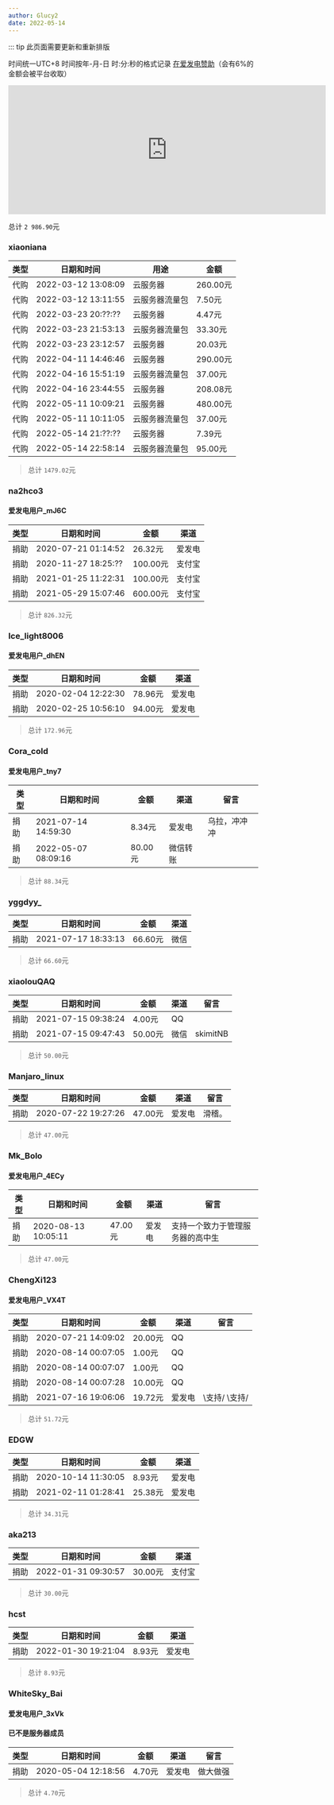 ```yaml
---
author: Glucy2
date: 2022-05-14
---
```

::: tip 此页面需要更新和重新排版

时间统一UTC+8
时间按年-月-日 时:分:秒的格式记录
[在爱发电赞助](https://afdian.net/@skimit)（会有6%的金额会被平台收取）

<iframe id="afdian_leaflet_skimit" class="afdian_iframe" src="https://afdian.net/leaflet?slug=skimit" width="640" scrolling="no" height="260" frameborder="0" data-v-079fe678=""></iframe>

总计 `2 986.90`元

### xiaoniana

| 类型 | 日期和时间          | 用途           | 金额     |
| ---- | ------------------- | -------------- | -------- |
| 代购 | 2022-03-12 13:08:09 | 云服务器       | 260.00元 |
| 代购 | 2022-03-12 13:11:55 | 云服务器流量包 | 7.50元   |
| 代购 | 2022-03-23 20:??:?? | 云服务器       | 4.47元   |
| 代购 | 2022-03-23 21:53:13 | 云服务器流量包 | 33.30元  |
| 代购 | 2022-03-23 23:12:57 | 云服务器       | 20.03元  |
| 代购 | 2022-04-11 14:46:46 | 云服务器       | 290.00元 |
| 代购 | 2022-04-16 15:51:19 | 云服务器流量包 | 37.00元  |
| 代购 | 2022-04-16 23:44:55 | 云服务器       | 208.08元 |
| 代购 | 2022-05-11 10:09:21 | 云服务器       | 480.00元 |
| 代购 | 2022-05-11 10:11:05 | 云服务器流量包 | 37.00元  |
| 代购 | 2022-05-14 21:??:?? | 云服务器       | 7.39元   |
| 代购 | 2022-05-14 22:58:14 | 云服务器流量包 | 95.00元  |

> 总计 `1479.02`元

### na2hco3

#### 爱发电用户_mJ6C

| 类型 | 日期和时间          | 金额     | 渠道   |
| ---- | ------------------- | -------- | ------ |
| 捐助 | 2020-07-21 01:14:52 | 26.32元  | 爱发电 |
| 捐助 | 2020-11-27 18:25:?? | 100.00元 | 支付宝 |
| 捐助 | 2021-01-25 11:22:31 | 100.00元 | 支付宝 |
| 捐助 | 2021-05-29 15:07:46 | 600.00元 | 支付宝 |

> 总计 `826.32`元

### Ice_light8006

#### 爱发电用户_dhEN

| 类型 | 日期和时间          | 金额    | 渠道   |
| ---- | ------------------- | ------- | ------ |
| 捐助 | 2020-02-04 12:22:30 | 78.96元 | 爱发电 |
| 捐助 | 2020-02-25 10:56:10 | 94.00元 | 爱发电 |

> 总计 `172.96`元

### Cora_cold

#### 爱发电用户_tny7

| 类型 | 日期和时间          | 金额    | 渠道     | 留言         |
| ---- | ------------------- | ------- | -------- | ------------ |
| 捐助 | 2021-07-14 14:59:30 | 8.34元  | 爱发电   | 乌拉，冲冲冲 |
| 捐助 | 2022-05-07 08:09:16 | 80.00元 | 微信转账 |              |

> 总计 `88.34`元

### yggdyy_

| 类型 | 日期和时间          | 金额    | 渠道 |
| ---- | ------------------- | ------- | ---- |
| 捐助 | 2021-07-17 18:33:13 | 66.60元 | 微信 |

> 总计 `66.60`元

### xiaolouQAQ

| 类型 | 日期和时间          | 金额    | 渠道 | 留言     |
| ---- | ------------------- | ------- | ---- | -------- |
| 捐助 | 2021-07-15 09:38:24 | 4.00元  | QQ   |          |
| 捐助 | 2021-07-15 09:47:43 | 50.00元 | 微信 | skimitNB |

> 总计 `50.00`元

### Manjaro_linux

| 类型 | 日期和时间          | 金额    | 渠道   | 留言   |
| ---- | ------------------- | ------- | ------ | ------ |
| 捐助 | 2020-07-22 19:27:26 | 47.00元 | 爱发电 | 滑稽。 |

> 总计 `47.00`元

### Mk_Bolo

#### 爱发电用户_4ECy

| 类型 | 日期和时间          | 金额    | 渠道   | 留言                             |
| ---- | ------------------- | ------- | ------ | -------------------------------- |
| 捐助 | 2020-08-13 10:05:11 | 47.00元 | 爱发电 | 支持一个致力于管理服务器的高中生 |

> 总计 `47.00`元

### ChengXi123

#### 爱发电用户_VX4T

| 类型 | 日期和时间          | 金额    | 渠道   | 留言           |
| ---- | ------------------- | ------- | ------ | -------------- |
| 捐助 | 2020-07-21 14:09:02 | 20.00元 | QQ     |                |
| 捐助 | 2020-08-14 00:07:05 | 1.00元  | QQ     |                |
| 捐助 | 2020-08-14 00:07:07 | 1.00元  | QQ     |                |
| 捐助 | 2020-08-14 00:07:28 | 10.00元 | QQ     |                |
| 捐助 | 2021-07-16 19:06:06 | 19.72元 | 爱发电 | \支持/  \支持/ |

> 总计 `51.72`元

### EDGW

| 类型 | 日期和时间          | 金额    | 渠道   |
| ---- | ------------------- | ------- | ------ |
| 捐助 | 2020-10-14 11:30:05 | 8.93元  | 爱发电 |
| 捐助 | 2021-02-11 01:28:41 | 25.38元 | 爱发电 |

> 总计 `34.31`元

### aka213

| 类型 | 日期和时间          | 金额    | 渠道   |
| ---- | ------------------- | ------- | ------ |
| 捐助 | 2022-01-31 09:30:57 | 30.00元 | 支付宝 |

> 总计 `30.00`元

### hcst

| 类型 | 日期和时间          | 金额   | 渠道   |
| ---- | ------------------- | ------ | ------ |
| 捐助 | 2022-01-30 19:21:04 | 8.93元 | 爱发电 |

> 总计 `8.93`元

### WhiteSky_Bai

#### 爱发电用户_3xVk

#### 已不是服务器成员

| 类型 | 日期和时间          | 金额   | 渠道   | 留言     |
| ---- | ------------------- | ------ | ------ | -------- |
| 捐助 | 2020-05-04 12:18:56 | 4.70元 | 爱发电 | 做大做强 |

> 总计 `4.70`元
